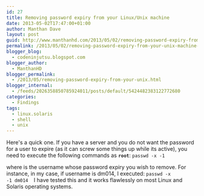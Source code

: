 ```yaml
---
id: 27
title: Removing password expiry from your Linux/Unix machine
date: 2013-05-02T17:47:00+01:00
author: Manthan Dave
layout: post
guid: http://www.manthanhd.com/2013/05/02/removing-password-expiry-from-your-unix-machine-linux-and-solaris/
permalink: /2013/05/02/removing-password-expiry-from-your-unix-machine-linux-and-solaris/
blogger_blog:
  - codeninjutsu.blogspot.com
blogger_author:
  - ManthanHD
blogger_permalink:
  - /2013/05/removing-password-expiry-from-your-unix.html
blogger_internal:
  - /feeds/2026358850785924011/posts/default/5424482383122772680
categories:
  - Findings
tags:
  - linux.solaris
  - shell
  - unix
---
```

Here's a quick one. If you have a server and you do not want the password for a user to expire (as it can screw some things up while its active), you need to execute the following commands as <b><code>root</code></b>:
<code>passwd -x -1 </code>

where is the username whose password expiry you wish to remove. For instance, in my case, if username is dm014, I executed:
<code>passwd -x -1 dm014</code>
<code>
</code> I have tested this and it works flawlessly on most Linux and Solaris operating systems.